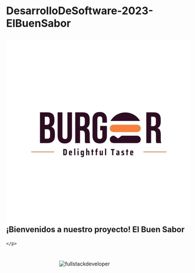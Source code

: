# DesarrolloDeSoftware-2023-ElBuenSabor

<div> 
    <p align="center">
        <img
            src="b732c2df-b05f-4e51-a076-28629e391a31.jpg"
            alt="fullstackdeveloper"
            width="500px"
            height="500px"
            align="left"
        /> 
     </p>
    <h2>
        ¡Bienvenidos a nuestro proyecto! El Buen Sabor
    </h2>
    <p>
        
    </p>
</div>

#
<p>
    <img
        src="https://media.giphy.com/media/2C6v4QD5d3YOO4YhID/giphy-downsized-large.gif"
        alt="fullstackdeveloper"
        width="360px"
        height="260px"
        align="right"
    />
</p>
